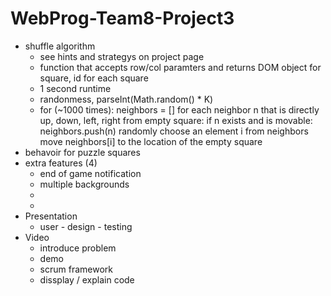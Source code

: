 # WebProg-Team8-Project3

* shuffle algorithm 
  * see hints and strategys on project page
  * function that accepts row/col paramters and returns DOM object for square, id for each square 
  * 1 second runtime
  * randonmess, parseInt(Math.random() * K)
  * for (~1000 times): neighbors = [] for each neighbor n that is directly up, down, left, right from empty square:
      if n exists and is movable: neighbors.push(n)
    randomly choose an element i from neighbors move 
    neighbors[i] to the location of the empty square 
* behavoir for puzzle squares
* extra features (4)
  *  end of game notification
  *  multiple backgrounds
  *  
  *  
* Presentation
  *  user - design - testing
* Video 
  *  introduce problem
  *  demo
  *  scrum framework
  *  dissplay / explain code

